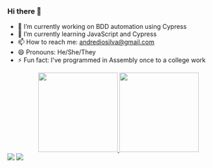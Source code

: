 ### Hi there 👋


- 🔭 I’m currently working on BDD automation using Cypress
- 🌱 I’m currently learning JavaScript and Cypress
- 📫 How to reach me: andrediosilva@gmail.com
- 😄 Pronouns: He/She/They
- ⚡ Fun fact: I've programmed in Assembly once to a college work

<div align="center">
  <a href="https://github.com/andrediogenes">
  <img height="180em" src="https://github-readme-stats.vercel.app/api?username=andrediogenes&show_icons=true&theme=dark&include_all_commits=true&count_private=true"/>
  <img height="180em" src="https://github-readme-stats.vercel.app/api/top-langs/?username=andrediogenes&layout=compact&langs_count=7&theme=dark"/>
</div>

<div> 
  <a href = "mailto:andrediosilva@gmail.com"><img src="https://img.shields.io/badge/-Gmail-%23333?style=for-the-badge&logo=gmail&logoColor=white" target="_blank"></a>
  <a href="https://www.linkedin.com/in/andr%C3%A9-di%C3%B3genes-silva-44b9aa195/" target="_blank"><img src="https://img.shields.io/badge/-LinkedIn-%230077B5?style=for-the-badge&logo=linkedin&logoColor=white" target="_blank"></a> 
